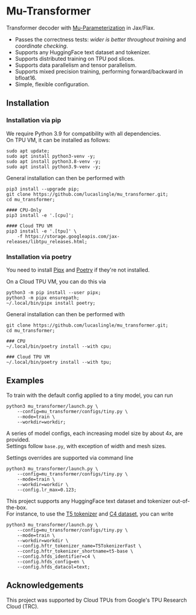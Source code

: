 # Mu-Transformer

Transformer decoder with [Mu-Parameterization](https://arxiv.org/abs/2203.03466) in Jax/Flax.

- Passes the correctness tests: *wider is better throughout training* and *coordinate checking*.
- Supports any HuggingFace text dataset and tokenizer.
- Supports distributed training on TPU pod slices. 
- Supports data parallelism and tensor parallelism.
- Supports mixed precision training, performing forward/backward in bfloat16.
- Simple, flexible configuration.

## Installation

### Installation via pip

We require Python 3.9 for compatibility with all dependencies.   
On TPU VM, it can be installed as follows:
```
sudo apt update;
sudo apt install python3-venv -y;
sudo apt install python3.8-venv -y;
sudo apt install python3.9-venv -y;
```

General installation can then be performed with
```
pip3 install --upgrade pip;
git clone https://github.com/lucaslingle/mu_transformer.git;
cd mu_transformer;

#### CPU-Only
pip3 install -e '.[cpu]'; 

#### Cloud TPU VM
pip3 install -e '.[tpu]' \
    -f https://storage.googleapis.com/jax-releases/libtpu_releases.html;
```

### Installation via poetry

You need to install [Pipx](https://github.com/pypa/pipx) and [Poetry](https://github.com/python-poetry/poetry) if they're not installed. 

On a Cloud TPU VM, you can do this via
```
python3 -m pip install --user pipx;
python3 -m pipx ensurepath;
~/.local/bin/pipx install poetry;
```

General installation can then be performed with
```
git clone https://github.com/lucaslingle/mu_transformer.git;
cd mu_transformer;

### CPU
~/.local/bin/poetry install --with cpu;

### Cloud TPU VM
~/.local/bin/poetry install --with tpu;
```

## Examples

To train with the default config applied to a tiny model, you can run
```
python3 mu_transformer/launch.py \
    --config=mu_transformer/configs/tiny.py \
    --mode=train \
    --workdir=workdir;
```
A series of model configs, each increasing model size by about 4x, are provided.  
Settings follow ```base.py```, with exception of width and mesh sizes. 

Settings overrides are supported via command line
```
python3 mu_transformer/launch.py \
    --config=mu_transformer/configs/tiny.py \
    --mode=train \
    --workdir=workdir \
    --config.lr_max=0.123;
```

This project supports any HuggingFace text dataset and tokenizer out-of-the-box.  
For instance, to use the [T5 tokenizer](https://huggingface.co/docs/transformers/model_doc/t5#transformers.T5TokenizerFast) and [C4 dataset](https://huggingface.co/datasets/c4), you can write
```
python3 mu_transformer/launch.py \
    --config=mu_transformer/configs/tiny.py \
    --mode=train \
    --workdir=workdir \
    --config.hftr_tokenizer_name=T5TokenizerFast \
    --config.hftr_tokenizer_shortname=t5-base \
    --config.hfds_identifier=c4 \
    --config.hfds_config=en \
    --config.hfds_datacol=text;
```

## Acknowledgements

This project was supported by Cloud TPUs from Google's TPU Research Cloud (TRC).
